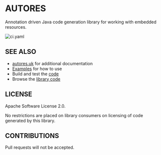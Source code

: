 # AUTORES

Annotation driven Java code generation library for working with embedded resources.

![ci.yaml](https://github.com/autores-uk/autores/actions/workflows/ci.yaml/badge.svg)

## SEE ALSO

 - [autores.uk](https://autores.uk) for additional documentation
 - [Examples](code/examples/README.md) for how to use
 - Build and test the [code](code/README.md)
 - Browse the [library code](code/annotations/README.md)

## LICENSE

Apache Software License 2.0.

No restrictions are placed on library consumers on licensing of code generated by this library.

## CONTRIBUTIONS

Pull requests will not be accepted.
